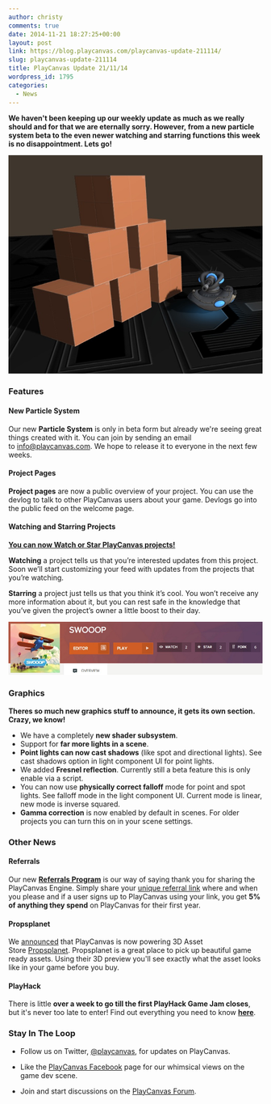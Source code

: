 ```yaml
---
author: christy
comments: true
date: 2014-11-21 18:27:25+00:00
layout: post
link: https://blog.playcanvas.com/playcanvas-update-211114/
slug: playcanvas-update-211114
title: PlayCanvas Update 21/11/14
wordpress_id: 1795
categories:
  - News
---
```


**We haven't been keeping up our weekly update as much as we really should and for that we are eternally sorry. However, from a new particle system beta to the even newer watching and starring functions this week is no disappointment. Lets go!**

[![PLAYHACK_boxes](/assets/media/PLAYHACK_boxes.jpg)](/assets/media/PLAYHACK_boxes.jpg)

### Features

#### New Particle System

Our new **Particle System** is only in beta form but already we're seeing great things created with it. You can join by sending an email to <info@playcanvas.com>. We hope to release it to everyone in the next few weeks.

#### Project Pages

**Project pages** are now a public overview of your project. You can use the devlog to talk to other PlayCanvas users about your game. Devlogs go into the public feed on the welcome page.

#### Watching and Starring Projects

**[You can now Watch or Star PlayCanvas projects!](https://blog.playcanvas.com/watching-and-starring/)**

**Watching** a project tells us that you’re interested updates from this project. Soon we’ll start customizing your feed with updates from the projects that you’re watching.

**Starring** a project just tells us that you think it’s cool. You won’t receive any more information about it, but you can rest safe in the knowledge that you’ve given the project’s owner a little boost to their day.

[![Project Stars](/assets/media/swooop-dashboard.jpg)](/assets/media/swooop-dashboard.jpg)

### Graphics

**Theres so much new graphics stuff to announce, it gets its own section. Crazy, we know!**

- We have a completely **new shader subsystem**.
- Support for **far more lights in a scene**.
- **Point lights can now cast shadows** (like spot and directional lights). See cast shadows option in light component UI for point lights.
- We added **Fresnel reflection**. Currently still a beta feature this is only enable via a script.
- You can now use **physically correct falloff** mode for point and spot lights. See falloff mode in the light component UI. Current mode is linear, new mode is inverse squared.
- **Gamma correction** is now enabled by default in scenes. For older projects you can turn this on in your scene settings.

### Other News

#### Referrals

Our new [**Referrals Program**](https://blog.playcanvas.com/playcanvas-referrals-program/) is our way of saying thank you for sharing the PlayCanvas Engine. Simply share your [unique referral link](https://playcanvas.com/referrals) where and when you please and if a user signs up to PlayCanvas using your link, you get **5% of anything they spend** on PlayCanvas for their first year.

#### Propsplanet

We [announced](https://blog.playcanvas.com/3d-asset-store-propsplanet-upgrades-from-unity-to-playcanvas/) that PlayCanvas is now powering 3D Asset Store [Propsplanet](http://www.propsplanet.com). Propsplanet is a great place to pick up beautiful game ready assets. Using their 3D preview you'll see exactly what the asset looks like in your game before you buy.

#### PlayHack

There is little **over a week to go till the first PlayHack Game Jam closes**, but it's never too late to enter! Find out everything you need to know [**here**](https://blog.playcanvas.com/category/playhack/).

### Stay In The Loop

- Follow us on Twitter, [@playcanvas](https://twitter.com/playcanvas), for updates on PlayCanvas.

- Like the [PlayCanvas Facebook](https://facebook.com/playcanvas) page for our whimsical views on the game dev scene.

- Join and start discussions on the [PlayCanvas Forum](https://forum.playcanvas.com/).
